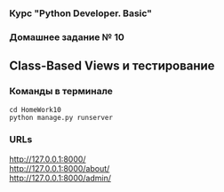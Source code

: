 ### Курс "Python Developer. Basic" ###

### Домашнее задание № 10 ###

## Class-Based Views и тестирование ##

### Команды в терминале ###

```
cd HomeWork10
python manage.py runserver
```

### URLs ###

http://127.0.0.1:8000/   
http://127.0.0.1:8000/about/   
http://127.0.0.1:8000/admin/

